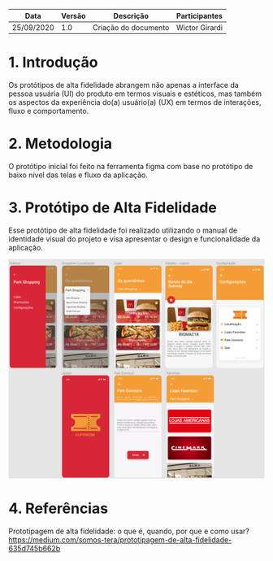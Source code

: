 | Data       | Versão | Descrição             | Participantes  |
| ---------- | ------ | --------------------- | -------------- |
| 25/09/2020 | 1.0    | Criação do documento  | Wictor Girardi |

# 1. Introdução

Os protótipos de alta fidelidade abrangem não apenas a interface da pessoa usuária (UI) do produto em termos visuais e estéticos, mas também os aspectos da experiência do(a) usuário(a) (UX) em termos de interações, fluxo e comportamento.

# 2. Metodologia

O protótipo inicial foi feito na ferramenta figma com base no protótipo de baixo nivel das telas e fluxo da aplicação.

# 3. Protótipo de Alta Fidelidade

Esse protótipo de alta fidelidade foi realizado utilizando o manual de identidade visual do projeto e visa apresentar o design e funcionalidade da aplicação.

<img src='./prototipoAlta.png'>

# 4. Referências

Prototipagem de alta fidelidade: o que é, quando, por que e como usar?
https://medium.com/somos-tera/prototipagem-de-alta-fidelidade-635d745b662b


